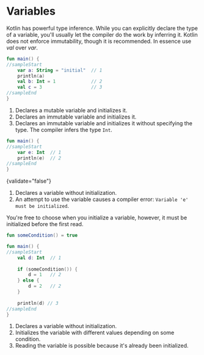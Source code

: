 # Variables

Kotlin has powerful type inference. While you can explicitly declare the type of a variable, you'll usually let the
compiler do the work by inferring it. Kotlin does not enforce immutability, though it is recommended.
In essence use *val* over *var*.

```kotlin
fun main() {
//sampleStart
    var a: String = "initial"  // 1
    println(a)
    val b: Int = 1             // 2
    val c = 3                  // 3
//sampleEnd
}
```

1. Declares a mutable variable and initializes it.
2. Declares an immutable variable and initializes it.
3. Declares an immutable variable and initializes it without specifying the type. The compiler infers the type `Int`.

```kotlin
fun main() {
//sampleStart
    var e: Int  // 1
    println(e)  // 2
//sampleEnd
}
```
{validate="false"}

1. Declares a variable without initialization.
2. An attempt to use the variable causes a compiler error: `Variable 'e' must be initialized`.

You're free to choose when you initialize a variable, however, it must be initialized before the first read.

```kotlin
fun someCondition() = true 

fun main() {
//sampleStart
    val d: Int  // 1
    
    if (someCondition()) {
        d = 1   // 2
    } else {
        d = 2   // 2
    }
    
    println(d) // 3
//sampleEnd
}
```

1. Declares a variable without initialization.
2. Initializes the variable with different values depending on some condition.
3. Reading the variable is possible because it's already been initialized.
